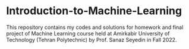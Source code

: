 # Introduction-to-Machine-Learning
This repository contains my codes and solutions for homework and final project of Machine Learning course held at Amirkabir University of Technology (Tehran Polytechnic) by Prof.  Sanaz Seyedin in Fall 2022.
